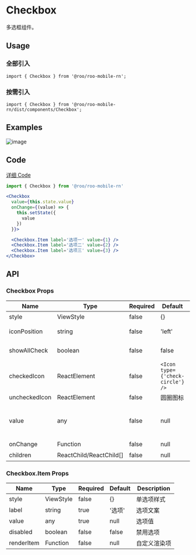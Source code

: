 # Checkbox

多选框组件。

## Usage

### 全部引入
```
import { Checkbox } from '@roo/roo-mobile-rn';
```

### 按需引入
```
import { Checkbox } from '@roo/roo-mobile-rn/dist/components/Checkbox';
```

## Examples

![image](../images/Checkbox/1.gif)

## Code
[详细 Code](../../examples/Checkbox/index.tsx)

```jsx
import { Checkbox } from '@roo/roo-mobile-rn'

<Checkbox
  value={this.state.value}
  onChange={(value) => {
    this.setState({
      value
    })
  }}>

  <Checkbox.Item label='选项一' value={1} />
  <Checkbox.Item label='选项二' value={2} />
  <Checkbox.Item label='选项三' value={3} />
</Checkbox>
```

## API

### Checkbox Props
| Name | Type | Required | Default | Description |
| ---- | ---- | ---- | ---- | ---- |
| style | ViewStyle | false | {} | 样式 |
| iconPosition | string | false | 'left' | 图标位置，支持 'left' 'right' |
| showAllCheck | boolean | false | false | 是否启用全选功能 |
| checkedIcon | ReactElement | false | `<Icon type={'check-circle'} />` | 选中的图标 |
| uncheckedIcon | ReactElement | false | 圆圈图标 | 未选中的图标 |
| value | any | false | null | 选中的值，与 Checkbox.Item 的 value 属性对应 |
| onChange | Function | false | null | 值变化的回调 |
| children | ReactChild/ReactChild[] | false | null | 子元素 |

### Checkbox.Item Props
| Name | Type | Required | Default | Description |
| ---- | ---- | ---- | ---- | ---- |
| style | ViewStyle | false | {} | 单选项样式 |
| label | string | true | '选项' | 选项文案 |
| value | any | true | null | 选项值 |
| disabled | boolean | false | false | 禁用选项 |
| renderItem | Function | false | null | 自定义渲染项 |
